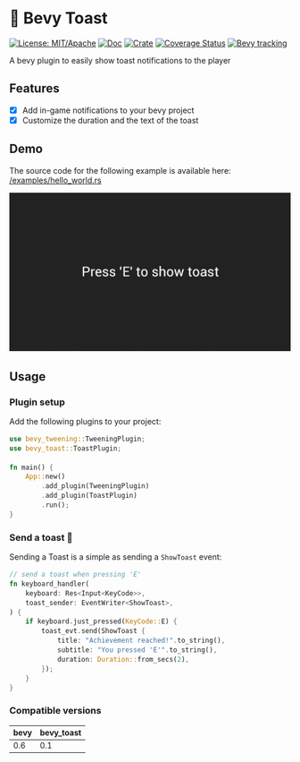 # 🍞 Bevy Toast

[![License: MIT/Apache](https://img.shields.io/badge/License-MIT%20or%20Apache2-blue.svg)](https://opensource.org/licenses/MIT)
[![Doc](https://docs.rs/bevy_toast/badge.svg)](https://docs.rs/bevy_tweening)
[![Crate](https://img.shields.io/crates/v/bevy_toast.svg)](https://crates.io/crates/bevy_tweening)
[![Coverage Status](https://coveralls.io/repos/github/Nightlyside/bevy_toast/badge.svg?branch=main&kill_cache=1)](https://coveralls.io/github/Nightlyside/bevy_toast?branch=main)
[![Bevy tracking](https://img.shields.io/badge/Bevy%20tracking-v0.6-lightblue)](https://github.com/bevyengine/bevy/blob/main/docs/plugins_guidelines.md#main-branch-tracking)

A bevy plugin to easily show toast notifications to the player

## Features

-   [x] Add in-game notifications to your bevy project
-   [x] Customize the duration and the text of the toast

## Demo

The source code for the following example is available here: [/examples/hello_world.rs](https://github.com/NightlySide/bevy_toast/blob/main/examples/hello_world.rs)

![Hello world toast GIF](.readme_assets/hello_world_toast.gif)

## Usage

### Plugin setup

Add the following plugins to your project:

```rust
use bevy_tweening::TweeningPlugin;
use bevy_toast::ToastPlugin;

fn main() {
    App::new()
        .add_plugin(TweeningPlugin)
        .add_plugin(ToastPlugin)
        .run();
}
```

### Send a toast 🍞

Sending a Toast is a simple as sending a `ShowToast` event:

```rust
// send a toast when pressing 'E'
fn keyboard_handler(
    keyboard: Res<Input<KeyCode>>,
    toast_sender: EventWriter<ShowToast>,
) {
    if keyboard.just_pressed(KeyCode::E) {
        toast_evt.send(ShowToast {
            title: "Achievement reached!".to_string(),
            subtitle: "You pressed 'E'".to_string(),
            duration: Duration::from_secs(2),
        });
    }
}
```

### Compatible versions

| bevy | bevy_toast |
| ---- | ---------- |
| 0.6  | 0.1        |
